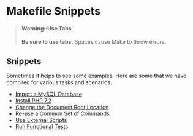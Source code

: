 
# Makefile Snippets

> #### Warning::Use Tabs
> **Be sure to use tabs.** Spaces cause Make to throw errors.

## Snippets

Sometimes it helps to see some examples. Here are some that we have compiled
for various tasks and scenarios.

* [Import a MySQL Database](import-mysql-database/index.md)
* [Install PHP 7.2](install-php72/index.md)
* [Change the Document Root Location](change-docroot/index.md)
* [Re-use a Common Set of Commands](reuse-commands/index.md)
* [Use External Scripts](external-scripts/index.md)
* [Run Functional Tests](functional-tests/index.md)
